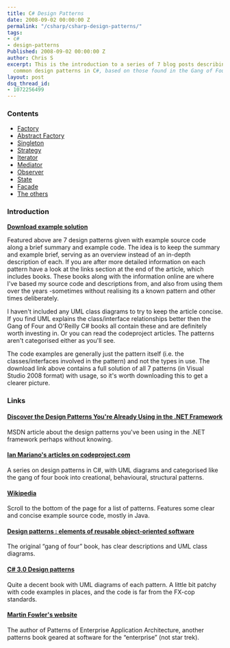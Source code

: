 ```yaml
---
title: C# Design Patterns
date: 2008-09-02 00:00:00 Z
permalink: "/csharp/csharp-design-patterns/"
tags:
- c#
- design-patterns
Published: 2008-09-02 00:00:00 Z
author: Chris S
excerpt: This is the introduction to a series of 7 blog posts describing and illustrating
  common design patterns in C#, based on those found in the Gang of Four book.
layout: post
dsq_thread_id:
- 1072256499
---
```


### Contents

  * [Factory][1]
  * [Abstract Factory][2]
  * [Singleton][3]
  * [Strategy][4]
  * [Iterator][5]
  * [Mediator][6]
  * [Observer][7]
  * [State][8]
  * [Facade][9]
  * [The others][10]

### Introduction

**[Download example solution][11]**  
<!-- more -->

  
Featured above are 7 design patterns given with example source code along a brief summary and example code. The idea is to keep the summary and example brief, serving as an overview instead of an in-depth description of each. If you are after more detailed information on each pattern have a look at the links section at the end of the article, which includes books. These books along with the information online are where I've based my source code and descriptions from, and also from using them over the years -sometimes without realising its a known pattern and other times deliberately.

I haven't included any UML class diagrams to try to keep the article concise. If you find UML explains the class/interface relationships better then the Gang of Four and O'Reilly C# books all contain these and are definitely worth investing in. Or you can read the codeproject articles. The patterns aren't categorised either as you'll see.

The code examples are generally just the pattern itself (i.e. the classes/interfaces involved in the pattern) and not the types in use. The download link above contains a full solution of all 7 patterns (in Visual Studio 2008 format) with usage, so it's worth downloading this to get a clearer picture.

### Links

#### [Discover the Design Patterns You're Already Using in the .NET Framework][12]

MSDN article about the design patterns you've been using in the .NET framework perhaps without knowing.

#### [Ian Mariano's articles on codeproject.com][13]

A series on design patterns in C#, with UML diagrams and categorised like the gang of four book into creational, behavioural, structural patterns.

#### [Wikipedia][14]

Scroll to the bottom of the page for a list of patterns. Features some clear and concise example source code, mostly in Java.

#### [Design patterns : elements of reusable object-oriented software][15]

The original &#8220;gang of four&#8221; book, has clear descriptions and UML class diagrams.

#### [C# 3.0 Design patterns][16]

Quite a decent book with UML diagrams of each pattern. A little bit patchy with code examples in places, and the code is far from the FX-cop standards.

#### [Martin Fowler's website][17]

The author of Patterns of Enterprise Application Architecture, another patterns book geared at software for the &#8220;enterprise&#8221; (not star trek).

 [1]: /csharp/csharp-design-patterns-the-factory-pattern
 [2]: /csharp/csharp-design-patterns-the-abstract-factory-pattern
 [3]: /csharp/csharp-design-patterns-the-singleton-pattern
 [4]: /csharp/csharp-design-patterns-the-strategy-pattern
 [5]: /csharp/csharp-design-patterns-the-iterator-pattern
 [6]: /csharp/csharp-design-patterns-the-mediator-pattern
 [7]: /csharp/csharp-design-patterns-the-observer-pattern
 [8]: /csharp/csharp-design-patterns-the-state-pattern
 [9]: /csharp/csharp-design-patterns-the-facade-pattern/
 [10]: /csharp/other-design-patterns
 [11]: /assets/2013/02/designpatterns.zip
 [12]: http://msdn.microsoft.com/en-gb/magazine/cc188707.aspx
 [13]: http://www.codeproject.com/script/Articles/MemberArticles.aspx?amid=52003
 [14]: http://en.wikipedia.org/wiki/Design_Patterns
 [15]: http://www.amazon.co.uk/Design-patterns-elements-reusable-object-oriented/dp/0201633612/ref=sr_1_2?ie=UTF8&s=books&qid=1216066920&sr=8-2
 [16]: http://www.amazon.co.uk/3-0-Design-Patterns-Judith-Bishop/dp/059652773X/ref=sr_1_4?ie=UTF8&s=books&qid=1216066920&sr=8-4
 [17]: http://martinfowler.com/articles/writingPatterns.html